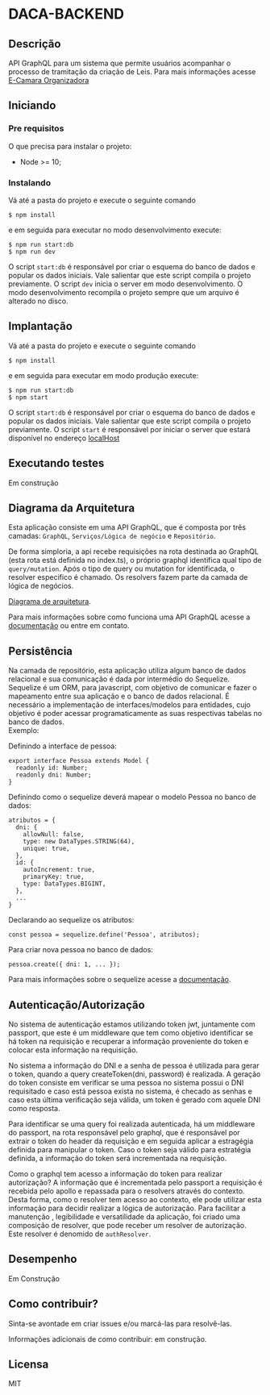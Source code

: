 
# DACA-BACKEND

## Descrição
API GraphQL para um sistema que permite usuários acompanhar o processo de tramitação da criação de Leis. Para mais informações acesse [E-Camara Organizadora](https://docs.google.com/document/d/e/2PACX-1vRMP1dmmr6DpXQECabYiR_pboa4P_XiXEywRX_wntWL0ego4KHlH25_Vsv0HB0_Io4nXn4lNI0eEaXU/pub)

  
## Iniciando
### Pre requisitos
O que precisa para instalar o projeto:
* Node >= 10;

### Instalando
Vá até a pasta do projeto e execute o seguinte comando
```
$ npm install
```
e em seguida para executar no modo desenvolvimento execute:
```
$ npm run start:db
$ npm run dev
```
O script `start:db` é responsável por criar o esquema do banco de dados e popular os dados iniciais. Vale salientar que este script compila o projeto previamente.
O script `dev` inicia o server em modo desenvolvimento. O modo desenvolvimento recompila o projeto sempre que um arquivo é alterado no disco.

## Implantação
Vá até a pasta do projeto e execute o seguinte comando
```
$ npm install
```
e em seguida para executar em modo produção execute:

```
$ npm run start:db
$ npm start
```
O script `start:db` é responsável por criar o esquema do banco de dados e popular os dados iniciais. Vale salientar que este script compila o projeto previamente.
O script `start` é responsável por iniciar o server que estará disponível no endereço [localHost](http://localhost:4000)

## Executando testes
Em construção

## Diagrama da Arquitetura

Esta aplicação consiste em uma API GraphQL, que é composta por três camadas: `GraphQL`, `Serviços/Lógica de negócio` e `Repositório`.

De forma simploria, a api recebe requisições na rota destinada ao GraphQL (esta rota está definida no index.ts), o próprio graphql identifica qual tipo de `query/mutation`. Após o tipo de query ou mutation for identificada, o resolver especifico é chamado. Os resolvers fazem parte da camada de lógica de negócios.

[Diagrama de arquitetura](/Arquitetura.jpg).

Para mais informações sobre como funciona uma API GraphQL acesse a [documentação](https://graphql.org/learn/) ou entre em contato.

## Persistência

Na camada de repositório, esta aplicação utiliza algum banco de dados relacional e sua comunicação é dada por intermédio do Sequelize. Sequelize é um ORM, para javascript, com objetivo de comunicar e fazer o mapeamento entre sua aplicação e o banco de dados relacional. É necessário a implementação de interfaces/modelos para entidades, cujo objetivo é poder acessar programaticamente as suas respectivas tabelas no banco de dados.  
Exemplo:  

Definindo a interface de pessoa:
```
export interface Pessoa extends Model {
  readonly id: Number;
  readonly dni: Number;
}
```
Definindo como o sequelize deverá mapear o modelo Pessoa no banco de dados:
```
atributos = {
  dni: {
    allowNull: false,
    type: new DataTypes.STRING(64),
    unique: true,
  },
  id: {
    autoIncrement: true,
    primaryKey: true,
    type: DataTypes.BIGINT,
  },
  ...
}
```

Declarando ao sequelize os atributos:
```
const pessoa = sequelize.define('Pessoa', atributos);
```
Para criar nova pessoa no banco de dados:
```
pessoa.create({ dni: 1, ... });
```

Para mais informações sobre o sequelize acesse a [documentação](https://sequelize.org/master/).

## Autenticação/Autorização

No sistema de autenticação estamos utilizando token jwt, juntamente com passport, que este é um middleware que tem como objetivo identificar se há token na requisição e recuperar a informação proveniente do token e colocar esta informação na requisição.  

No sistema a informação do DNI e a senha de pessoa é utilizada para gerar o token, quando a query createToken(dni, password) é realizada. A geração do token consiste em verificar se uma pessoa no sistema possui o DNI requisitado e caso está pessoa exista no sistema, é checado as senhas e caso esta última verificação seja válida, um token é gerado com aquele DNI como resposta.

Para identificar se uma query foi realizada autenticada, há um middleware do passport, na rota responsável pelo graphql, que é responsável por extrair o token do header da requisição e em seguida aplicar a estragégia definida para manipular o token. Caso o token seja válido para estratégia definida, a informação do token será incrementada na requisição.  

Como o graphql tem acesso a informação do token para realizar autorização? A informação que é incrementada pelo passport a requisição é recebida pelo apollo e repassada para o resolvers através do contexto. Desta forma, como o resolver tem acesso ao contexto, ele pode utilizar esta informação para decidir realizar a lógica de autorização. Para facilitar a manutenção , legibilidade e versatilidade da aplicação, foi criado uma composição de resolver, que pode receber um resolver de autorização. Este resolver é denomido de `authResolver`.

## Desempenho

Em Construção

## Como contribuir?

Sinta-se avontade em criar issues e/ou marcá-las para resolvê-las.  

Informações adicionais de como contribuir: em construção.

## Licensa
MIT
